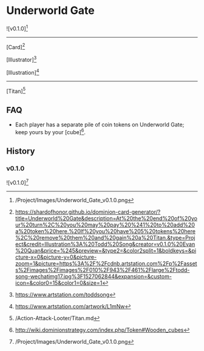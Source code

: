 # Underworld Gate

![v0.1.0][^v0.1.0]

---

[Card][^Card]

[Illustrator][^Illustrator]

[Illustration][^Illustration]

---

[Titan][^Titan]

## FAQ

- Each player has a separate pile of coin tokens on Underworld Gate; keep
yours by your [cube][^Cube].

## History

### v0.1.0

![v0.1.0][^v0.1.0]

[^v0.1.0]: /Project/Images/Underworld_Gate_v0.1.0.png
[^Titan]: /Action-Attack-Looter/Titan.md
[^Cube]: http://wiki.dominionstrategy.com/index.php/Token#Wooden_cubes
[^Card]: https://shardofhonor.github.io/dominion-card-generator/?title=Underworld%20Gate&description=At%20the%20end%20of%20your%20turn%2C%20you%20may%20pay%20%241%20to%20add%20a%20token%20here.%20If%20you%20have%205%20tokens%20here%2C%20remove%20them%20and%20gain%20a%20Titan.&type=Project&credit=Illustration%3A%20Todd%20Song&creator=v0.1.0%20Evan%20Quan&price=%245&preview=&type2=&color2split=1&boldkeys=&picture-x=0&picture-y=0&picture-zoom=1&picture=https%3A%2F%2Fcdnb.artstation.com%2Fp%2Fassets%2Fimages%2Fimages%2F010%2F943%2F461%2Flarge%2Ftodd-song-wechatimg17.jpg%3F1527062844&expansion=&custom-icon=&color0=15&color1=0&size=1
[^Illustrator]: https://www.artstation.com/toddsong
[^Illustration]: https://www.artstation.com/artwork/L1mNw

